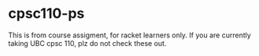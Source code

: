# cpsc110-ps

This is from course assigment, for racket learners only. 
If you are currently taking UBC cpsc 110, plz do not check these out.

